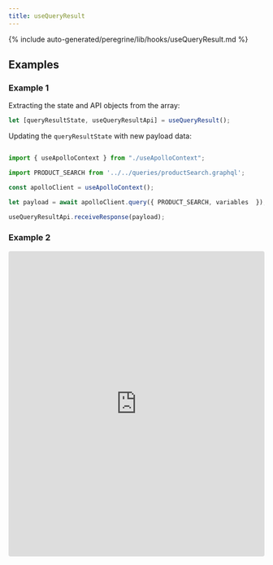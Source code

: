 ```yaml
---
title: useQueryResult
---
```


<!--
The reference doc content is generated automatically from the source code.
To update this section, update the doc blocks in the source code
-->

{% include auto-generated/peregrine/lib/hooks/useQueryResult.md %}

## Examples

### Example 1

Extracting the state and API objects from the array:

```js
let [queryResultState, useQueryResultApi] = useQueryResult();
```

Updating the `queryResultState` with new payload data:

```js

import { useApolloContext } from "./useApolloContext";

import PRODUCT_SEARCH from '../../queries/productSearch.graphql';

const apolloClient = useApolloContext();

let payload = await apolloClient.query({ PRODUCT_SEARCH, variables  });

useQueryResultApi.receiveResponse(payload);
```

### Example 2

<iframe src="https://codesandbox.io/embed/github/magento/code-samples/tree/master/?codemirror=1&fontsize=14&initialpath=%2Fusequeryresult&module=%2Fsrc%2Fexamples%2Fperegrine%2Fhooks%2FuseQueryResultExample.js&runonclick=1&expanddevtools=0" title="pwa-studio-code-samples" allow="geolocation; microphone; camera; midi; vr; accelerometer; gyroscope; payment; ambient-light-sensor; encrypted-media" style="width:100%; height:600px; border:0; border-radius: 4px; overflow:hidden;" sandbox="allow-modals allow-forms allow-popups allow-scripts allow-same-origin"></iframe>
